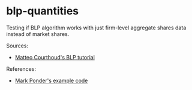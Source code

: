 # blp-quantities
Testing if BLP algorithm works with just firm-level aggregate shares data instead of market shares.

Sources:
 - [Matteo Courthoud's BLP tutorial](https://matteocourthoud.github.io/course/empirical-io/12_blp_1995/)

References:
 - [Mark Ponder's example code](https://github.com/ponde006/BLP_Code)